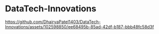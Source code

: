 # DataTech-Innovations








https://github.com/DhairyaPatel1403/DataTech-Innovations/assets/102598850/ee68495b-85ad-42df-b187-bbb48fc58d3f

